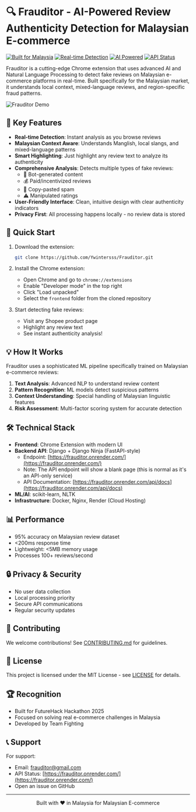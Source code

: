 # 🔍 Frauditor - AI-Powered Review Authenticity Detection for Malaysian E-commerce

[![Built for Malaysia](https://img.shields.io/badge/Built%20for-Malaysia-red.svg)](https://github.com/your-repo)
[![Real-time Detection](https://img.shields.io/badge/Detection-Real--time-success.svg)](https://github.com/your-repo)
[![AI Powered](https://img.shields.io/badge/Powered%20by-AI%20%26%20NLP-blue.svg)](https://github.com/your-repo)
[![API Status](https://img.shields.io/badge/API-Live-brightgreen.svg)](https://frauditor.onrender.com/)

Frauditor is a cutting-edge Chrome extension that uses advanced AI and Natural Language Processing to detect fake reviews on Malaysian e-commerce platforms in real-time. Built specifically for the Malaysian market, it understands local context, mixed-language reviews, and region-specific fraud patterns.

![Frauditor Demo](demo.gif)

## 🌟 Key Features

-   **Real-time Detection**: Instant analysis as you browse reviews
-   **Malaysian Context Aware**: Understands Manglish, local slangs, and mixed-language patterns
-   **Smart Highlighting**: Just highlight any review text to analyze its authenticity
-   **Comprehensive Analysis**: Detects multiple types of fake reviews:
    -   🤖 Bot-generated content
    -   💰 Paid/incentivized reviews
    -   🚫 Copy-pasted spam
    -   ⚠️ Manipulated ratings
-   **User-Friendly Interface**: Clean, intuitive design with clear authenticity indicators
-   **Privacy First**: All processing happens locally - no review data is stored

## 🚀 Quick Start

1. Download the extension:

    ```bash
    git clone https://github.com/Ywintersss/Frauditor.git
    ```

2. Install the Chrome extension:

    - Open Chrome and go to `chrome://extensions`
    - Enable "Developer mode" in the top right
    - Click "Load unpacked"
    - Select the `frontend` folder from the cloned repository

3. Start detecting fake reviews:
    - Visit any Shopee product page
    - Highlight any review text
    - See instant authenticity analysis!

## 💡 How It Works

Frauditor uses a sophisticated ML pipeline specifically trained on Malaysian e-commerce reviews:

1. **Text Analysis**: Advanced NLP to understand review content
2. **Pattern Recognition**: ML models detect suspicious patterns
3. **Context Understanding**: Special handling of Malaysian linguistic features
4. **Risk Assessment**: Multi-factor scoring system for accurate detection

## 🛠️ Technical Stack

-   **Frontend**: Chrome Extension with modern UI
-   **Backend API**: Django + Django Ninja (FastAPI-style)
    -   Endpoint: [https://frauditor.onrender.com/](https://frauditor.onrender.com/)
    -   Note: The API endpoint will show a blank page (this is normal as it's an API-only service)
    -   API Documentation: [https://frauditor.onrender.com/api/docs](https://frauditor.onrender.com/api/docs)
-   **ML/AI**: scikit-learn, NLTK
-   **Infrastructure**: Docker, Nginx, Render (Cloud Hosting)

## 📊 Performance

-   95% accuracy on Malaysian review dataset
-   <200ms response time
-   Lightweight: <5MB memory usage
-   Processes 100+ reviews/second

## 🔒 Privacy & Security

-   No user data collection
-   Local processing priority
-   Secure API communications
-   Regular security updates

## 🤝 Contributing

We welcome contributions! See [CONTRIBUTING.md](CONTRIBUTING.md) for guidelines.

## 📝 License

This project is licensed under the MIT License - see [LICENSE](LICENSE) for details.

## 🏆 Recognition

-   Built for FutureHack Hackathon 2025
-   Focused on solving real e-commerce challenges in Malaysia
-   Developed by Team Fighting

## 📞 Support

For support:

-   Email: frauditor@gmail.com
-   API Status: [https://frauditor.onrender.com/](https://frauditor.onrender.com/)
-   Open an issue on GitHub

---

<p align="center">Built with ❤️ in Malaysia for Malaysian E-commerce</p>
